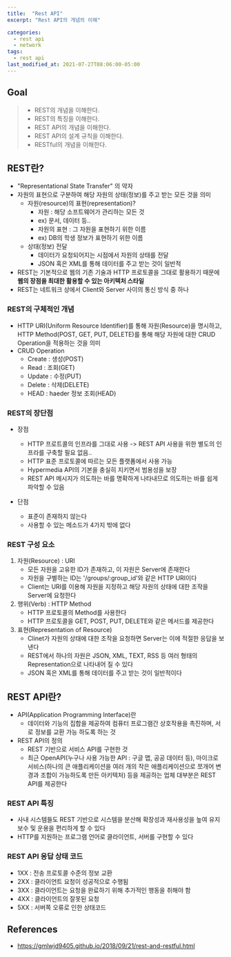 ```yaml
---
title:  "Rest API"
excerpt: "Rest API의 개념의 이해"

categories:
  - rest api
  - network
tags:
  - rest api
last_modified_at: 2021-07-27T08:06:00-05:00
---
```


## Goal
> - REST의 개념을 이해한다.
> - REST의 특징을 이해한다.
> - REST API의 개념을 이해한다.
> - REST API의 설계 규칙을 이해한다.
> - RESTful의 개념을 이해한다.

## REST란?
- "Representational State Transfer" 의 약자
- 자원의 표현으로 구분하여 해당 자원의 상태(정보)를 주고 받는 모든 것을 의미
    - 자원(resource)의 표현(representation)?
        - 자원 : 해당 소프트웨어가 관리하는 모든 것
        - ex) 문서, 데이터 등..
        - 자원의 표현 : 그 자원을 표현하기 위한 이름
        - ex) DB의 학생 정보가 표현하기 위한 이름
    - 상태(정보) 전달
        - 데이터가 요청되어지는 시점에서 자원의 상태를 전달
        - JSON 혹은 XML를 통해 데이터를 주고 받는 것이 일반적
- REST는 기본적으로 웹의 기존 기술과 HTTP 프로토콜을 그대로 활용하기 때문에 **웹의 장점을 최대한 활용할 수 있는 아키텍처 스타일**
- REST는 네트워크 상에서 Client와 Server 사이의 통신 방식 중 하나

### REST의 구체적인 개념
- HTTP URI(Uniform Resource Identifier)를 통해 자원(Resource)을 명시하고, HTTP Method(POST, GET, PUT, DELETE)를 통해 해당 자원에 대한 CRUD Operation을 적용하는 것을 의미
- CRUD Operation
    - Create : 생성(POST)
    - Read : 조회(GET)
    - Update : 수정(PUT)
    - Delete : 삭제(DELETE)
    - HEAD : haeder 정보 조회(HEAD)


### REST의 장단점
- 장점
    - HTTP 프로트콜의 인프라를 그대로 사용 -> REST API 사용을 위한 별도의 인프라를 구축할 필요 없음..
    - HTTP 표준 프로토콜에 따르는 모든 플랫폼에서 사용 가능
    - Hypermedia API의 기본을 충실히 지키면서 범용성을 보장
    - REST API 메시지가 의도하는 바를 명확하게 나타내므로 의도하는 바를 쉽게 파악할 수 있음

- 단점
    - 표준이 존재하지 않는다
    - 사용할 수 있는 메소드가 4가지 밖에 없다

### REST 구성 요소
1. 자원(Resource) : URI
    - 모든 자원을 고유한 ID가 존재하고, 이 자원은 Server에 존재한다
    - 자원을 구별하는 ID는 '/groups/:group_id'와 같은 HTTP URI이다
    - Client는 URI를 이용해 자원을 지정하고 해당 자원의 상태에 대한 조작을 Server에 요청한다
2. 행위(Verb) : HTTP Method
    - HTTP 프로토콜의 Method를 사용한다
    - HTTP 프로토콜을 GET, POST, PUT, DELETE와 같은 메서드를 제공한다
3. 표현(Representation of Resource)
    - Clinet가 자원의 상태에 대한 조작을 요청하면 Server는 이에 적절한 응답을 보낸다
    - REST에서 하나의 자원은 JSON, XML, TEXT, RSS 등 여러 형태의 Representation으로 나타내어 질 수 있다
    - JSON 혹은 XML를 통해 데이터를 주고 받는 것이 일반적이다

## REST API란?
- API(Application Programming Interface)란
    - 데이터와 기능의 집합을 제공하여 컴퓨터 프로그램간 상호작용을 촉진하며, 서로 정보를 교환 가능 하도록 하는 것
- REST API의 정의
    - REST 기반으로 서비스 API를 구현한 것
    - 최근 OpenAPI(누구나 사용 가능한 API : 구글 맵, 공공 데이터 등), 마이크로 서비스(하나의 큰 애플리케이션을 여러 개의 작은 애플리케이션으로 쪼개어 변경과 조합이 가능하도록 만든 아키텍처) 등을 제공하는 업체 대부분은 REST API를 제공한다

### REST API 특징
- 사내 시스템들도 REST 기반으로 시스템을 분산해 확장성과 재사용성을 높여 유지보수 및 운용을 편리하게 할 수 있다
- HTTP를 지원하는 프로그램 언어로 클라이언트, 서버를 구현할 수 있다

### REST API 응답 상태 코드
- 1XX : 전송 프로토콜 수준의 정보 교환
- 2XX : 클라이언트 요청이 성공적으로 수행됨
- 3XX : 클라이언트는 요청을 완료하기 위해 추가적인 행동을 취해야 함
- 4XX : 클라이언트의 잘못된 요청
- 5XX : 서버쪽 오류로 인한 상태코드

## References
- https://gmlwjd9405.github.io/2018/09/21/rest-and-restful.html